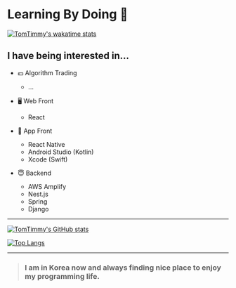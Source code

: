 Learning By Doing 🏃
==
[![TomTimmy's wakatime stats](https://github-readme-stats.vercel.app/api/wakatime?username=TomTimmy)](https://github.com/anuraghazra/github-readme-stats)


I have being interested in...
--
- 💵 Algorithm Trading
  -  ...
  
- 🖥 Web Front 
  - React 

- 📱 App Front
  - React Native
  - Android Studio (Kotlin)
  - Xcode (Swift)
  
- 😇 Backend
  - AWS Amplify
  - Nest.js
  - Spring
  - Django 
  
  
  
  
  
  
---

[![TomTimmy's GitHub stats](https://github-readme-stats.vercel.app/api?username=TomTimmy)](https://github.com/anuraghazra/github-readme-stats)


[![Top Langs](https://github-readme-stats.vercel.app/api/top-langs/?username=TomTimmy&layout=compact)](https://github.com/anuraghazra/github-readme-stats)

---

  
> ### I am in Korea now and always finding nice place to enjoy my programming life.  

